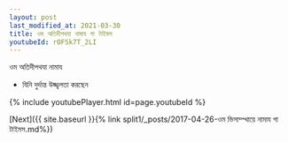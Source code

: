 ```yaml
---
layout: post
last_modified_at: 2021-03-30
title: ওম অতিদীপথযা নামায গা টাইমস
youtubeId: rOFSk7T_2LI
---
```

 
 
 ওম অতিদীপথযা নামায  
 
 -  যিনি দুর্দান্ত উজ্জ্বলতা করছেন 
 
  
 
  
 
 
 
 
 
 


{% include youtubePlayer.html id=page.youtubeId %}
 
[Next]({{ site.baseurl }}{% link  split1/_posts/2017-04-26-ওম ভিসাম্প্থায়ে নামায গা টাইমস.md%})
 
